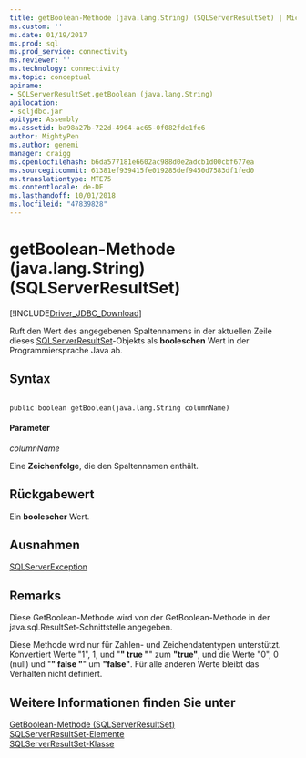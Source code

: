 ```yaml
---
title: getBoolean-Methode (java.lang.String) (SQLServerResultSet) | Microsoft-Dokumentation
ms.custom: ''
ms.date: 01/19/2017
ms.prod: sql
ms.prod_service: connectivity
ms.reviewer: ''
ms.technology: connectivity
ms.topic: conceptual
apiname:
- SQLServerResultSet.getBoolean (java.lang.String)
apilocation:
- sqljdbc.jar
apitype: Assembly
ms.assetid: ba98a27b-722d-4904-ac65-0f082fde1fe6
author: MightyPen
ms.author: genemi
manager: craigg
ms.openlocfilehash: b6da577181e6602ac988d0e2adcb1d00cbf677ea
ms.sourcegitcommit: 61381ef939415fe019285def9450d7583df1fed0
ms.translationtype: MTE75
ms.contentlocale: de-DE
ms.lasthandoff: 10/01/2018
ms.locfileid: "47839828"
---
```

# <a name="getboolean-method-javalangstring-sqlserverresultset"></a>getBoolean-Methode (java.lang.String) (SQLServerResultSet)
[!INCLUDE[Driver_JDBC_Download](../../../includes/driver_jdbc_download.md)]

  Ruft den Wert des angegebenen Spaltennamens in der aktuellen Zeile dieses [SQLServerResultSet](../../../connect/jdbc/reference/sqlserverresultset-class.md)-Objekts als **booleschen** Wert in der Programmiersprache Java ab.  
  
## <a name="syntax"></a>Syntax  
  
```  
  
public boolean getBoolean(java.lang.String columnName)  
```  
  
#### <a name="parameters"></a>Parameter  
 *columnName*  
  
 Eine **Zeichenfolge**, die den Spaltennamen enthält.  
  
## <a name="return-value"></a>Rückgabewert  
 Ein **boolescher** Wert.  
  
## <a name="exceptions"></a>Ausnahmen  
 [SQLServerException](../../../connect/jdbc/reference/sqlserverexception-class.md)  
  
## <a name="remarks"></a>Remarks  
 Diese GetBoolean-Methode wird von der GetBoolean-Methode in der java.sql.ResultSet-Schnittstelle angegeben.  
  
 Diese Methode wird nur für Zahlen- und Zeichendatentypen unterstützt. Konvertiert Werte "1", 1, und "**" true "**" zum **"true"**, und die Werte "0", 0 (null) und "**" false "**" um **"false"**. Für alle anderen Werte bleibt das Verhalten nicht definiert.  
  
## <a name="see-also"></a>Weitere Informationen finden Sie unter  
 [GetBoolean-Methode &#40;SQLServerResultSet&#41;](../../../connect/jdbc/reference/getboolean-method-sqlserverresultset.md)   
 [SQLServerResultSet-Elemente](../../../connect/jdbc/reference/sqlserverresultset-members.md)   
 [SQLServerResultSet-Klasse](../../../connect/jdbc/reference/sqlserverresultset-class.md)  
  
  
